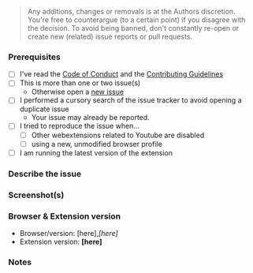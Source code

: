 <!-- Replace the bracketed [...] placeholders with your own information. -->

> Any additions, changes or removals is at the Authors discretion. 
> You're free to counterargue (to a certain point) if you disagree with the decision. 
> To avoid being banned, don't constantly re-open or create new (related) issue reports or pull requests.
### Prerequisites
<!-- Check the appropriate boxes before you submit your issue -->
- [ ] I've read the [Code of Conduct](https://github.com/JohnyP36/YT-Nonstop/blob/main/.github/CODE_OF_CONDUCT.md) and the [Contributing Guidelines](https://github.com/JohnyP36/YT-Nonstop/blob/main/.github/CONTRIBUTING.md)
- [ ] This is more than one or two issue(s)
    - Otherwise open a [new issue](https://github.com/JohnyP36/YT-Nonstop/issues/new/choose)
- [ ] I performed a cursory search of the issue tracker to avoid opening a duplicate issue
    - Your issue may already be reported.
- [ ] I tried to reproduce the issue when...
    - [ ] Other webextensions related to Youtube are disabled <!-- Just to ensure there is no issues or conflicts with other webbrowser extensions. -->
    - [ ] using a new, unmodified browser profile
- [ ] I am running the latest version of the extension

### Describe the issue
<!-- [Be as clear as possible: nobody can read mind, and nobody is looking at your issue over your shoulder.] --> 
<!-- Just a description of the issue when you visit the site. Or steps on reproducing this  -->

### Screenshot(s)
<!-- [Screenshot(s) for difficult to describe visual issues are **mandatory**. Post links instead of **Inline Images** for Screenshots containing **Adult material**.] -->

### Browser & Extension version
<!-- e.g. e.g. MS Edge 92 & 1.6.3 -->
- Browser/version: [here],*[here]*
- Extension version: **[here]**

### Notes
<!-- [Add here the result of whatever investigation work you have done: please investigate the issues you report -- this prevents burdening other volunteers. This is especially true for issues arising from settings which are very different from default ones.] -->
<!-- If you have a screenshot of the issue or advert, this will help to highlight it. -->
